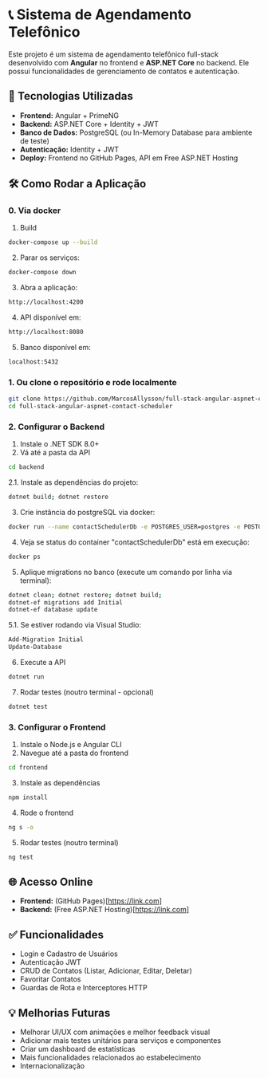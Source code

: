 # 📞 Sistema de Agendamento Telefônico

Este projeto é um sistema de agendamento telefônico full-stack desenvolvido com **Angular** no frontend e **ASP.NET Core** no backend. Ele possui funcionalidades de gerenciamento de contatos e autenticação.

## 🚀 Tecnologias Utilizadas

- **Frontend:** Angular + PrimeNG
- **Backend:** ASP.NET Core + Identity + JWT
- **Banco de Dados:** PostgreSQL (ou In-Memory Database para ambiente de teste)
- **Autenticação:** Identity + JWT
- **Deploy:** Frontend no GitHub Pages, API em Free ASP.NET Hosting

## 🛠️ Como Rodar a Aplicação

### 0. Via docker

1. Build

```sh
docker-compose up --build
```

2. Parar os serviços:

```sh
docker-compose down
```

3. Abra a aplicação:

```sh
http://localhost:4200
```

4. API disponível em:

```sh
http://localhost:8080
```

5. Banco disponível em:

```sh
localhost:5432
```

### 1. Ou clone o repositório e rode localmente

```sh
git clone https://github.com/MarcosAllysson/full-stack-angular-aspnet-contact-scheduler.git
cd full-stack-angular-aspnet-contact-scheduler
```

### 2. Configurar o Backend

1. Instale o .NET SDK 8.0+
2. Vá até a pasta da API

```sh
cd backend
```

2.1. Instale as dependências do projeto:

```sh
dotnet build; dotnet restore
```

3. Crie instância do postgreSQL via docker:

```sh
docker run --name contactSchedulerDb -e POSTGRES_USER=postgres -e POSTGRES_PASSWORD=postgres -e POSTGRES_DB=contactSchedulerDb -p 5432:5432 -d postgres:17.2-alpine3.21
```

4. Veja se status do container "contactSchedulerDb" está em execução:

```sh
docker ps
```

5. Aplique migrations no banco (execute um comando por linha via terminal):

```sh
dotnet clean; dotnet restore; dotnet build;
dotnet-ef migrations add Initial
dotnet-ef database update
```

5.1. Se estiver rodando via Visual Studio:

```sh
Add-Migration Initial
Update-Database
```

6. Execute a API

```sh
dotnet run
```

7. Rodar testes (noutro terminal - opcional)

```sh
dotnet test
```

### 3. Configurar o Frontend

1. Instale o Node.js e Angular CLI
2. Navegue até a pasta do frontend

```sh
cd frontend
```

3. Instale as dependências

```sh
npm install
```

4. Rode o frontend

```sh
ng s -o
```

5. Rodar testes (noutro terminal)

```sh
ng test
```

## 🌐 Acesso Online

- **Frontend:** (GitHub Pages)[https://link.com]
- **Backend:** (Free ASP.NET Hosting)[https://link.com]

## ✅ Funcionalidades

- Login e Cadastro de Usuários
- Autenticação JWT
- CRUD de Contatos (Listar, Adicionar, Editar, Deletar)
- Favoritar Contatos
- Guardas de Rota e Interceptores HTTP

## 💡 Melhorias Futuras

- Melhorar UI/UX com animações e melhor feedback visual
- Adicionar mais testes unitários para serviços e componentes
- Criar um dashboard de estatísticas
- Mais funcionalidades relacionados ao estabelecimento
- Internacionalização
